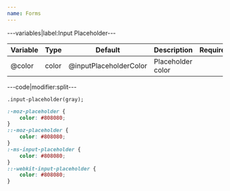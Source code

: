 ```yaml
---
name: Forms
---
```


---variables|label:Input Placeholder---

| Variable | Type | Default | Description | Required |
| -- | -- | -- | -- | -- |
| @color | color | @inputPlaceholderColor | Placeholder color ||

---code|modifier:split---

```less
.input-placeholder(gray);
```

```css
:-moz-placeholder {
	color: #808080;
}
::-moz-placeholder {
	color: #808080;
}
:-ms-input-placeholder {
	color: #808080;
}
::-webkit-input-placeholder {
	color: #808080;
}
```